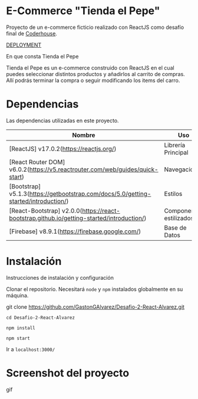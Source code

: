 # E-Commerce "Tienda el Pepe"

Proyecto de un e-commerce ficticio realizado con ReactJS como desafío final de [Coderhouse](https://www.coderhouse.com/).

[DEPLOYMENT](https://desafio-2-react-alvarez.vercel.app/)

En que consta Tienda el Pepe

Tienda el Pepe es un e-commerce construido con ReactJS en el cual puedes seleccionar distintos productos y añadirlos al carrito de compras. Allí podrás terminar la compra o seguir modificando los items del carro.

# Dependencias

Las dependencias utilizadas en este proyecto.

| Nombre | Uso |
|--------|-----|
| [ReactJS] v17.0.2(https://reactjs.org/) | Librería Principal |
| [React Router DOM] v6.0.2(https://v5.reactrouter.com/web/guides/quick-start) | Navegación |
| [Bootstrap] v5.1.3(https://getbootstrap.com/docs/5.0/getting-started/introduction/) | Estilos |
| [React-Bootstrap] v2.0.0(https://react-bootstrap.github.io/getting-started/introduction/)| Componentes estilizados |
| [Firebase] v8.9.1(https://firebase.google.com/) | Base de Datos |

# Instalación

Instrucciones de instalación y configuración

Clonar el repositorio. Necesitará `node` y `npm` instalados globalmente en su máquina.

git clone https://github.com/GastonGAlvarez/Desafio-2-React-Alvarez.git

`cd Desafio-2-React-Alvarez`

`npm install`

`npm start`

Ir a `localhost:3000/`

# Screenshot del proyecto

gif
